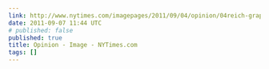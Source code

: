 ```yaml
---
link: http://www.nytimes.com/imagepages/2011/09/04/opinion/04reich-graphic.html?ref=sunday#
date: 2011-09-07 11:44 UTC
# published: false
published: true
title: Opinion - Image - NYTimes.com
tags: []
---
```



